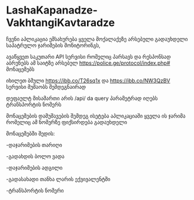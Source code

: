 # LashaKapanadze-VakhtangiKavtaradze

ჩვენი აპლიკაცია ემსახურება ყველა მოქალაქეზე არსებული გადაუხდელი საპატრულო ჯარიმების მონიტორინგს, 


ავაწყვეთ საკუთარი API სერვისი რომელიც პარსავს და რესპონსად აბრუნებს ამ საიტზე არსებულ https://police.ge/protocol/index.php# მონაცემებს


იხილეთ ბმული https://ibb.co/T26sq1x  და https://ibb.co/NW3QzBV 
სერვისი მუშაობს შემდეგნაირად


დეფაულტ მისამართი არის /api/ da query პარამეტრად იღებს ტრანსპორტის ნომერს


მონაცემების დამუშავების შემდეგ ისეტება აპლიკაციაში ყველა ის ჯარიმა რომელიც ამ ნომერზე ფიქსირდება გადაუხდელი


მონაცემებში შედის:

-დაჯარიმების თარიღი

-გადახდის ბოლო ვადა

-დაჯარიმების ადგილი

-გადასახადი თანხა ლარის ექვივალენტში

-ტრანსპორტის ნომერი
